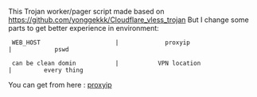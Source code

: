 This Trojan worker/pager script made based on https://github.com/yonggekkk/Cloudflare_vless_trojan 
But I change some parts to get better experience
in environment:

     WEB_HOST                     |             proxyip                     |            pswd
     
     can be clean domin           |           VPN location                  |         every thing
 

You can get from here : <a href="https://www.nslookup.io/domains/cdn-all.xn--b6gac.eu.org/dns-records/#cloudflare">proxyip</a>
